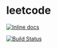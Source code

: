 # leetcode
[![Inline docs](http://inch-ci.org/github/lanceryan11/leetcode.svg?branch=master)](http://inch-ci.org/github/lanceryan11/leetcode)

[![Build Status](https://travis-ci.org/lanceryan11/leetcode.png?branch=master)](https://travis-ci.org/lanceryan11/leetcode)
